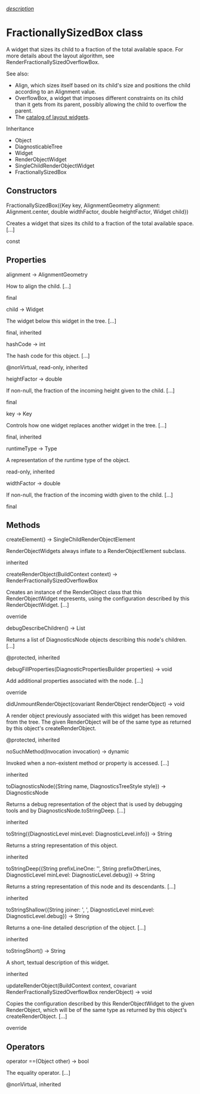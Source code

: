 [*description*][description]

# FractionallySizedBox class #

A widget that sizes its child to a fraction of the total available space. For more details about the layout algorithm, see RenderFractionallySizedOverflowBox.

See also:

 *  Align, which sizes itself based on its child's size and positions the child according to an Alignment value.
 *  OverflowBox, a widget that imposes different constraints on its child than it gets from its parent, possibly allowing the child to overflow the parent.
 *  The [catalog of layout widgets][].

Inheritance

 *  Object
 *  DiagnosticableTree
 *  Widget
 *  RenderObjectWidget
 *  SingleChildRenderObjectWidget
 *  FractionallySizedBox

## Constructors ##

FractionallySizedBox(\{Key key, AlignmentGeometry alignment: Alignment.center, double widthFactor, double heightFactor, Widget child\})

Creates a widget that sizes its child to a fraction of the total available space. \[...\]

const

## Properties ##

alignment → AlignmentGeometry

How to align the child. \[...\]

final

child → Widget

The widget below this widget in the tree. \[...\]

final, inherited

hashCode → int

The hash code for this object. \[...\]

@nonVirtual, read-only, inherited

heightFactor → double

If non-null, the fraction of the incoming height given to the child. \[...\]

final

key → Key

Controls how one widget replaces another widget in the tree. \[...\]

final, inherited

runtimeType → Type

A representation of the runtime type of the object.

read-only, inherited

widthFactor → double

If non-null, the fraction of the incoming width given to the child. \[...\]

final

## Methods ##

createElement() → SingleChildRenderObjectElement

RenderObjectWidgets always inflate to a RenderObjectElement subclass.

inherited

createRenderObject(BuildContext context) → RenderFractionallySizedOverflowBox

Creates an instance of the RenderObject class that this RenderObjectWidget represents, using the configuration described by this RenderObjectWidget. \[...\]

override

debugDescribeChildren() → List<DiagnosticsNode>

Returns a list of DiagnosticsNode objects describing this node's children. \[...\]

@protected, inherited

debugFillProperties(DiagnosticPropertiesBuilder properties) → void

Add additional properties associated with the node. \[...\]

override

didUnmountRenderObject(covariant RenderObject renderObject) → void

A render object previously associated with this widget has been removed from the tree. The given RenderObject will be of the same type as returned by this object's createRenderObject.

@protected, inherited

noSuchMethod(Invocation invocation) → dynamic

Invoked when a non-existent method or property is accessed. \[...\]

inherited

toDiagnosticsNode(\{String name, DiagnosticsTreeStyle style\}) → DiagnosticsNode

Returns a debug representation of the object that is used by debugging tools and by DiagnosticsNode.toStringDeep. \[...\]

inherited

toString(\{DiagnosticLevel minLevel: DiagnosticLevel.info\}) → String

Returns a string representation of this object.

inherited

toStringDeep(\{String prefixLineOne: '', String prefixOtherLines, DiagnosticLevel minLevel: DiagnosticLevel.debug\}) → String

Returns a string representation of this node and its descendants. \[...\]

inherited

toStringShallow(\{String joiner: ', ', DiagnosticLevel minLevel: DiagnosticLevel.debug\}) → String

Returns a one-line detailed description of the object. \[...\]

inherited

toStringShort() → String

A short, textual description of this widget.

inherited

updateRenderObject(BuildContext context, covariant RenderFractionallySizedOverflowBox renderObject) → void

Copies the configuration described by this RenderObjectWidget to the given RenderObject, which will be of the same type as returned by this object's createRenderObject. \[...\]

override

## Operators ##

operator ==(Object other) → bool

The equality operator. \[...\]

@nonVirtual, inherited


[description]: https://github.com/flutter/flutter/blob/master/packages/flutter/lib/src/widgets/basic.dart#L2329
[catalog of layout widgets]: https://flutter.dev/widgets/layout/